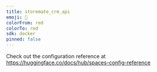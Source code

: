 ```yaml
---
title: storemate_crm_api
emoji: 🐠
colorFrom: red
colorTo: red
sdk: docker
pinned: false
---
```


Check out the configuration reference at https://huggingface.co/docs/hub/spaces-config-reference
